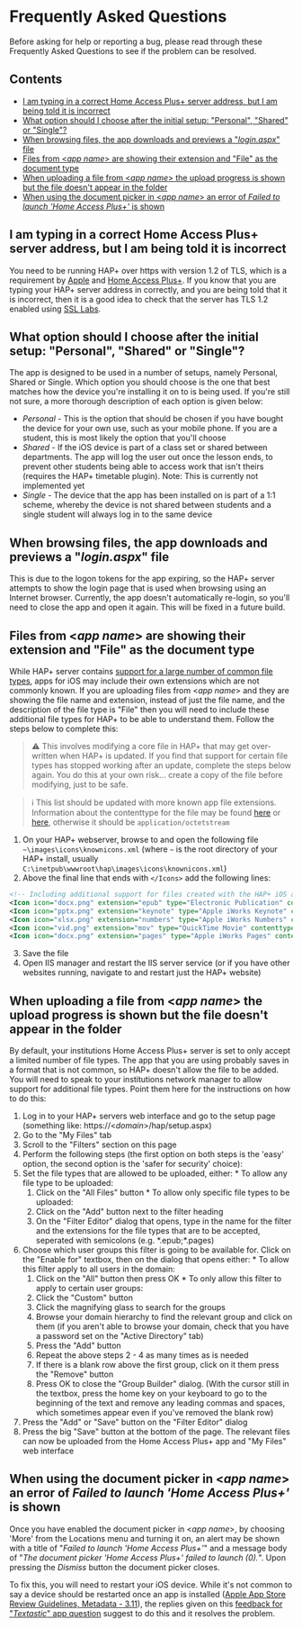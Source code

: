# Frequently Asked Questions
Before asking for help or reporting a bug, please read through these Frequently Asked Questions to see if the problem can be resolved.

## Contents
* [I am typing in a correct Home Access Plus+ server address, but I am being told it is incorrect](#i-am-typing-in-a-correct-home-access-plus-server-address-but-i-am-being-told-it-is-incorrect)
* [What option should I choose after the initial setup: "Personal", "Shared" or "Single"?](#what-option-should-i-choose-after-the-initial-setup-personal-shared-or-single)
* [When browsing files, the app downloads and previews a "_login.aspx_" file](#when-browsing-files-the-app-downloads-and-previews-a-login.aspx-file)
* [Files from &lt;_app name_&gt; are showing their extension and "File" as the document type](#files-from-app-name-are-showing-their-extension-and-file-as-the-document-type)
* [When uploading a file from &lt;_app name_&gt; the upload progress is shown but the file doesn't appear in the folder](#when-uploading-a-file-from-app-name-the-upload-progress-is-shown-but-the-file-doesnt-appear-in-the-folder)
* [When using the document picker in &lt;_app name_&gt; an error of *Failed to launch 'Home Access Plus+'* is shown](#when-using-the-document-picker-in-app-name-an-error-of-failed-to-launch-home-access-plus-is-shown)

## I am typing in a correct Home Access Plus+ server address, but I am being told it is incorrect
You need to be running HAP+ over https with version 1.2 of TLS, which is a requirement by [Apple](https://developer.apple.com/library/prerelease/ios/releasenotes/General/WhatsNewIniOS/Articles/iOS9.html#//apple_ref/doc/uid/TP40016198-SW14) and [Home Access Plus+](https://hap.codeplex.com/SourceControl/changeset/87691). If you know that you are typing your HAP+ server address in correctly, and you are being told that it is incorrect, then it is a good idea to check that the server has TLS 1.2 enabled using [SSL Labs](https://www.ssllabs.com/ssltest/index.html).

## What option should I choose after the initial setup: "Personal", "Shared" or "Single"?
The app is designed to be used in a number of setups, namely Personal, Shared or Single. Which option you should choose is the one that best matches how the device you're installing it on to is being used. If you're still not sure, a more thorough description of each option is given below:
* *Personal* - This is the option that should be chosen if you have bought the device for your own use, such as your mobile phone. If you are a student, this is most likely the option that you'll choose
* *Shared* - If the iOS device is part of a class set or shared between departments. The app will log the user out once the lesson ends, to prevent other students being able to access work that isn't theirs (requires the HAP+ timetable plugin). Note: This is currently not implemented yet
* *Single* - The device that the app has been installed on is part of a 1:1 scheme, whereby the device is not shared between students and a single student will always log in to the same device

## When browsing files, the app downloads and previews a "_login.aspx_" file
This is due to the logon tokens for the app expiring, so the HAP+ server attempts to show the login page that is used when browsing using an Internet browser. Currently, the app doesn't automatically re-login, so you'll need to close the app and open it again. This will be fixed in a future build.

## Files from &lt;_app name_&gt; are showing their extension and "File" as the document type
While HAP+ server contains [support for a large number of common file types](http://hap.codeplex.com/SourceControl/latest#CHS%20Extranet/HAP.Web/images/icons/knownicons.xml), apps for iOS may include their own extensions which are not commonly known. If you are uploading files from &lt;_app name_&gt; and they are showing the file name and extension, instead of just the file name, and the description of the file type is "File" then you will need to include these additional file types for HAP+ to be able to understand them. Follow the steps below to complete this:

> :warning: This involves modifying a core file in HAP+ that may get over-written when HAP+ is updated. If you find that support for certain file types has stopped working after an update, complete the steps below again. You do this at your own risk&hellip; create a copy of the file before modifying, just to be safe.

> :information_source: This list should be updated with more known app file extensions. Information about the contenttype for the file may be found [here](http://www.freeformatter.com/mime-types-list.html) or [here](http://www.sitepoint.com/web-foundations/mime-types-complete-list/), otherwise it should be `application/octetstream`

1. On your HAP+ webserver, browse to and open the following file `~\images\icons\knownicons.xml` (where `~` is the root directory of your HAP+ install, usually `C:\inetpub\wwwroot\hap\images\icons\knownicons.xml`)
2. Above the final line that ends with `</Icons>` add the following lines:
``` xml
<!-- Including additional support for files created with the HAP+ iOS app -->
<Icon icon="docx.png" extension="epub" type="Electronic Publication" contenttype="application/epub+zip" />
<Icon icon="pptx.png" extension="keynote" type="Apple iWorks Keynote" contenttype="application/octetstream" />
<Icon icon="xlsx.png" extension="numbers" type="Apple iWorks Numbers" contenttype="application/octetstream" />
<Icon icon="vid.png" extension="mov" type="QuickTime Movie" contenttype="video/quicktime" />
<Icon icon="docx.png" extension="pages" type="Apple iWorks Pages" contenttype="application/octetstream" />
```
3. Save the file
4. Open IIS manager and restart the IIS server service (or if you have other websites running, navigate to and restart just the HAP+ website)

## When uploading a file from &lt;_app name_&gt; the upload progress is shown but the file doesn't appear in the folder
By default, your institutions Home Access Plus+ server is set to only accept a limited number of file types. The app that you are using probably saves in a format that is not common, so HAP+ doesn't allow the file to be added. You will need to speak to your institutions network manager to allow support for additional file types. Point them here for the instructions on how to do this:
1. Log in to your HAP+ servers web interface and go to the setup page (something like: https://&lt;_domain_&gt;/hap/setup.aspx)
2. Go to the "My Files" tab
3. Scroll to the "Filters" section on this page
4. Perform the following steps (the first option on both steps is the 'easy' option, the second option is the 'safer for security' choice):
  1. Set the file types that are allowed to be uploaded, either:
    * To allow any file type to be uploaded:
      1. Click on the "All Files" button
    * To allow only specific file types to be uploaded:
      1. Click on the "Add" button next to the filter heading
      2. On the "Filter Editor" dialog that opens, type in the name for the filter and the extensions for the file types that are to be accepted, seperated with semicolons (e.g. \*.epub;\*.pages)
  2. Choose which user groups this filter is going to be available for. Click on the "Enable for" textbox, then on the dialog that opens either:
    * To allow this filter apply to all users in the domain:
      1. Click on the "All" button then press OK
    * To only allow this filter to apply to certain user groups:
      1. Click the "Custom" button
      2. Click the magnifying glass to search for the groups
      3. Browse your domain hierarchy to find the relevant group and click on them (if you aren't able to browse your domain, check that you have a password set on the "Active Directory" tab)
      4. Press the "Add" button
      5. Repeat the above steps 2 - 4 as many times as is needed
      6. If there is a blank row above the first group, click on it them press the "Remove" button
      7. Press OK to close the "Group Builder" dialog. (With the cursor still in the textbox, press the home key on your keyboard to go to the beginning of the text and remove any leading commas and spaces, which sometimes appear even if you've removed the blank row)
  3. Press the "Add" or "Save" button on the "Filter Editor" dialog
5. Press the big "Save" button at the bottom of the page. The relevant files can now be uploaded from the Home Access Plus+ app and "My Files" web interface

## When using the document picker in &lt;_app name_&gt; an error of *Failed to launch 'Home Access Plus+'* is shown
Once you have enabled the document picker in &lt;_app name_&gt;, by choosing 'More' from the Locations menu and turning it on, an alert may be shown with a title of "*Failed to launch 'Home Access Plus+'*" and a message body of "_The document picker 'Home Access Plus+' failed to launch (0)._". Upon pressing the _Dismiss_ button the document picker closes.

To fix this, you will need to restart your iOS device. While it's not common to say a device should be restarted once an app is installed ([Apple App Store Review Guidelines, Metadata - 3.11](https://developer.apple.com/app-store/review/guidelines/#metadata)), the replies given on this [feedback for "_Textastic_" app question](http://feedback.textasticapp.com/topic/999376-error-document-picker-both-google-drive-and-working-copy/) suggest to do this and it resolves the problem.